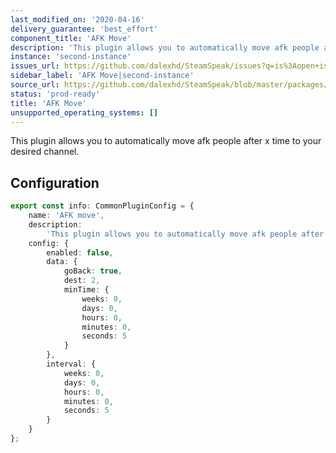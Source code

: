 ```yaml
---
last_modified_on: '2020-04-16'
delivery_guarantee: 'best_effort'
component_title: 'AFK Move'
description: 'This plugin allows you to automatically move afk people after x time to your desired channel.'
instance: 'second-instance'
issues_url: https://github.com/dalexhd/SteamSpeak/issues?q=is%3Aopen+is%3Aissue
sidebar_label: 'AFK Move|second-instance'
source_url: https://github.com/dalexhd/SteamSpeak/blob/master/packages/server/src/core/TeamSpeak/plugins/second-instance/afk_move.ts
status: 'prod-ready'
title: 'AFK Move'
unsupported_operating_systems: []
---
```


This plugin allows you to automatically move afk people after x time to your desired channel.

## Configuration

```typescript
export const info: CommonPluginConfig = {
	name: 'AFK move',
	description:
		'This plugin allows you to automatically move afk people after x time to your desired channel.',
	config: {
		enabled: false,
		data: {
			goBack: true,
			dest: 2,
			minTime: {
				weeks: 0,
				days: 0,
				hours: 0,
				minutes: 0,
				seconds: 5
			}
		},
		interval: {
			weeks: 0,
			days: 0,
			hours: 0,
			minutes: 0,
			seconds: 5
		}
	}
};
```
